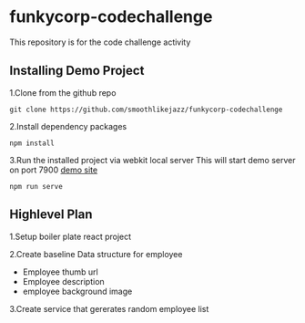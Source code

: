 # funkycorp-codechallenge
This repository is for the code challenge activity

## Installing Demo Project

1.Clone from the github repo
```
git clone https://github.com/smoothlikejazz/funkycorp-codechallenge
```

2.Install dependency packages
```
npm install
```

3.Run the installed project via webkit local server
This will start demo server on port 7900 [demo site](http://localhost:7900/)
```
npm run serve
```

## Highlevel Plan
1.Setup boiler plate react project

2.Create baseline Data structure for employee
  * Employee thumb url
  * Employee description
  * employee background image

3.Create service that gererates random employee list



